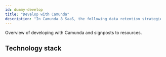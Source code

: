 ```yaml
---
id: dummy-develop
title: "Develop with Camunda"
description: "In Camunda 8 SaaS, the following data retention strategies are implemented. This is necessary as the amount of data can grow significantly over time."
---
```


Overview of developing with Camunda and signposts to resources.

## Technology stack
